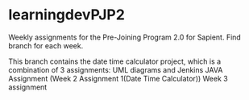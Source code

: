 # learningdevPJP2

Weekly assignments for the Pre-Joining Program 2.0 for Sapient. Find branch for each week.

This branch contains the date time calculator project, which is a combination of 3 assignments:
UML diagrams and Jenkins
JAVA Assignment (Week 2 Assignment 1(Date Time Calculator))
Week 3 assignment
